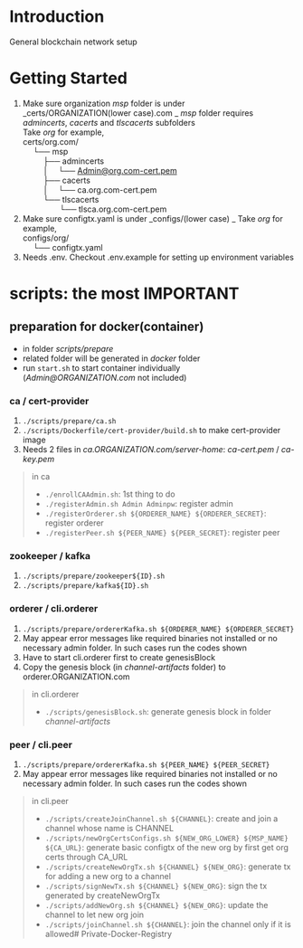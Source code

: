 # Introduction 
General blockchain network setup

# Getting Started
1.  Make sure organization _msp_ folder is under _certs/ORGANIZATION(lower case).com  _
    _msp_ folder requires _admincerts_, _cacerts_ and _tlscacerts_ subfolders  
    Take *org* for example,  
    certs/org.com/  
    &emsp; └── msp  
    &emsp; &emsp; ├── admincerts  
    &emsp; &emsp; │&emsp; └── Admin@org.com-cert.pem  
    &emsp; &emsp; ├── cacerts  
    &emsp; &emsp; │&emsp; └── ca.org.com-cert.pem  
    &emsp; &emsp; └── tlscacerts  
    &emsp; &emsp; &ensp; &emsp; └── tlsca.org.com-cert.pem
2.  Make sure configtx.yaml is under _configs/(lower case)  _
    Take *org* for example,  
    configs/org/  
    &emsp; └── configtx.yaml
3. Needs .env. Checkout .env.example for setting up environment variables

# scripts: the most IMPORTANT

## preparation for docker(container)
- in folder _scripts/prepare_
- related folder will be generated in _docker_ folder
- run `start.sh` to start container individually (_Admin@ORGANIZATION.com_ not included)

### ca / cert-provider
1. `./scripts/prepare/ca.sh`
2. `./scripts/Dockerfile/cert-provider/build.sh` to make cert-provider image
3. Needs 2 files in _ca.ORGANIZATION.com/server-home_: *ca-cert.pem* / *ca-key.pem*
> in ca
> - `./enrollCAAdmin.sh`: 1st thing to do
> - `./registerAdmin.sh Admin Adminpw`: register admin
> - `./registerOrderer.sh ${ORDERER_NAME} ${ORDERER_SECRET}`: register orderer
> - `./registerPeer.sh ${PEER_NAME} ${PEER_SECRET}`: register peer

### zookeeper / kafka
1. `./scripts/prepare/zookeeper${ID}.sh`
2. `./scripts/prepare/kafka${ID}.sh`

### orderer / cli.orderer
1. `./scripts/prepare/ordererKafka.sh ${ORDERER_NAME} ${ORDERER_SECRET}`
2. May appear error messages like required binaries not installed or no necessary admin folder. In such cases run the codes shown
3. Have to start cli.orderer first to create genesisBlock
4. Copy the genesis block (in _channel-artifacts_ folder) to orderer.ORGANIZATION.com
> in cli.orderer
> - `./scripts/genesisBlock.sh`: generate genesis block in folder _channel-artifacts_

### peer / cli.peer
1. `./scripts/prepare/ordererKafka.sh ${PEER_NAME} ${PEER_SECRET}`
2. May appear error messages like required binaries not installed or no necessary admin folder. In such cases run the codes shown
> in cli.peer
> - `./scripts/createJoinChannel.sh ${CHANNEL}`: create and join a channel whose name is CHANNEL
> - `./scripts/newOrgCertsConfigs.sh ${NEW_ORG_LOWER} ${MSP_NAME} ${CA_URL}`: generate basic configtx of the new org by first get org certs through CA_URL
> - `./scripts/createNewOrgTx.sh ${CHANNEL} ${NEW_ORG}`: generate tx for adding a new org to a channel
> - `./scripts/signNewTx.sh ${CHANNEL} ${NEW_ORG}`: sign the tx generated by createNewOrgTx
> - `./scripts/addNewOrg.sh ${CHANNEL} ${NEW_ORG}`: update the channel to let new org join
> - `./scripts/joinChannel.sh ${CHANNEL}`: join the channel only if it is allowed# Private-Docker-Registry
